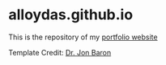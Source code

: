 # alloydas.github.io

This is the repository of my [portfolio website](https://maitysubhajit.github.io/)

Template Credit: [Dr. Jon Baron](https://jonbarron.info/)
